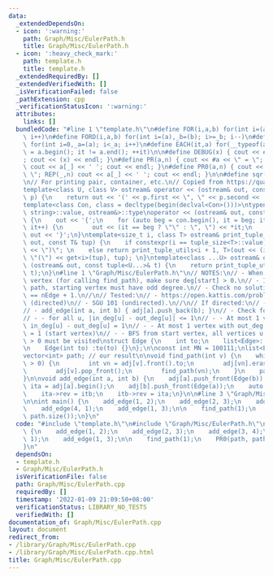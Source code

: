 ```yaml
---
data:
  _extendedDependsOn:
  - icon: ':warning:'
    path: Graph/Misc/EulerPath.h
    title: Graph/Misc/EulerPath.h
  - icon: ':heavy_check_mark:'
    path: template.h
    title: template.h
  _extendedRequiredBy: []
  _extendedVerifiedWith: []
  _isVerificationFailed: false
  _pathExtension: cpp
  _verificationStatusIcon: ':warning:'
  attributes:
    links: []
  bundledCode: "#line 1 \"template.h\"\n#define FOR(i,a,b) for(int i=(a),_b=(b); i<=_b;\
    \ i++)\n#define FORD(i,a,b) for(int i=(a),_b=(b); i>=_b; i--)\n#define REP(i,a)\
    \ for(int i=0,_a=(a); i<_a; i++)\n#define EACH(it,a) for(__typeof(a.begin()) it\
    \ = a.begin(); it != a.end(); ++it)\n\n#define DEBUG(x) { cout << #x << \" = \"\
    ; cout << (x) << endl; }\n#define PR(a,n) { cout << #a << \" = \"; FOR(_,1,n)\
    \ cout << a[_] << ' '; cout << endl; }\n#define PR0(a,n) { cout << #a << \" =\
    \ \"; REP(_,n) cout << a[_] << ' '; cout << endl; }\n\n#define sqr(x) ((x) * (x))\n\
    \n// For printing pair, container, etc.\n// Copied from https://quangloc99.github.io/2021/07/30/my-CP-debugging-template.html\n\
    template<class U, class V> ostream& operator << (ostream& out, const pair<U, V>&\
    \ p) {\n    return out << '(' << p.first << \", \" << p.second << ')';\n}\n\n\
    template<class Con, class = decltype(begin(declval<Con>()))>\ntypename enable_if<!is_same<Con,\
    \ string>::value, ostream&>::type\noperator << (ostream& out, const Con& con)\
    \ {\n    out << '{';\n    for (auto beg = con.begin(), it = beg; it != con.end();\
    \ it++) {\n        out << (it == beg ? \"\" : \", \") << *it;\n    }\n    return\
    \ out << '}';\n}\ntemplate<size_t i, class T> ostream& print_tuple_utils(ostream&\
    \ out, const T& tup) {\n    if constexpr(i == tuple_size<T>::value) return out\
    \ << \")\"; \n    else return print_tuple_utils<i + 1, T>(out << (i ? \", \" :\
    \ \"(\") << get<i>(tup), tup); \n}\ntemplate<class ...U> ostream& operator <<\
    \ (ostream& out, const tuple<U...>& t) {\n    return print_tuple_utils<0, tuple<U...>>(out,\
    \ t);\n}\n#line 1 \"Graph/Misc/EulerPath.h\"\n// NOTES:\n// - When choosing starting\
    \ vertex (for calling find_path), make sure deg[start] > 0.\n// - If find Euler\
    \ path, starting vertex must have odd degree.\n// - Check no solution: SZ(path)\
    \ == nEdge + 1.\n//\n// Tested:\n// - https://open.kattis.com/problems/eulerianpath\
    \ (directed)\n// - SGU 101 (undirected).\n//\n// If directed:\n// - Edge --> int\n\
    // - add_edge(int a, int b) { adj[a].push_back(b); }\n// - Check for no solution:\n\
    // - - for all u, |in_deg[u] - out_deg[u]| <= 1\n// - - At most 1 vertex with\
    \ in_deg[u] - out_deg[u] = 1\n// - - At most 1 vertex with out_deg[u] - in_deg[u]\
    \ = 1 (start vertex)\n// - - BFS from start vertex, all vertices u with out_deg[u]\
    \ > 0 must be visited\nstruct Edge {\n    int to;\n    list<Edge>::iterator rev;\n\
    \n    Edge(int to) :to(to) {}\n};\n\nconst int MN = 100111;\nlist<Edge> adj[MN];\n\
    vector<int> path; // our result\n\nvoid find_path(int v) {\n    while(adj[v].size()\
    \ > 0) {\n        int vn = adj[v].front().to;\n        adj[vn].erase(adj[v].front().rev);\n\
    \        adj[v].pop_front();\n        find_path(vn);\n    }\n    path.push_back(v);\n\
    }\n\nvoid add_edge(int a, int b) {\n    adj[a].push_front(Edge(b));\n    auto\
    \ ita = adj[a].begin();\n    adj[b].push_front(Edge(a));\n    auto itb = adj[b].begin();\n\
    \    ita->rev = itb;\n    itb->rev = ita;\n}\n\n#line 3 \"Graph/Misc/EulerPath.cpp\"\
    \n\nint main() {\n    add_edge(1, 2);\n    add_edge(2, 3);\n    add_edge(3, 4);\n\
    \    add_edge(4, 1);\n    add_edge(1, 3);\n\n    find_path(1);\n    PR0(path,\
    \ path.size());\n}\n"
  code: "#include \"template.h\"\n#include \"Graph/Misc/EulerPath.h\"\n\nint main()\
    \ {\n    add_edge(1, 2);\n    add_edge(2, 3);\n    add_edge(3, 4);\n    add_edge(4,\
    \ 1);\n    add_edge(1, 3);\n\n    find_path(1);\n    PR0(path, path.size());\n\
    }\n"
  dependsOn:
  - template.h
  - Graph/Misc/EulerPath.h
  isVerificationFile: false
  path: Graph/Misc/EulerPath.cpp
  requiredBy: []
  timestamp: '2022-01-09 21:09:50+08:00'
  verificationStatus: LIBRARY_NO_TESTS
  verifiedWith: []
documentation_of: Graph/Misc/EulerPath.cpp
layout: document
redirect_from:
- /library/Graph/Misc/EulerPath.cpp
- /library/Graph/Misc/EulerPath.cpp.html
title: Graph/Misc/EulerPath.cpp
---
```

